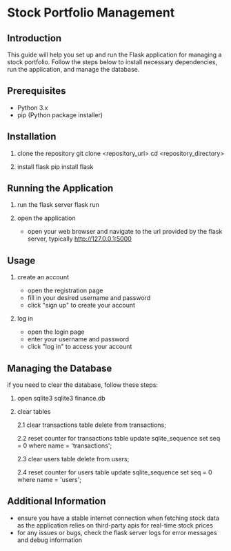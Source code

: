 # Stock Portfolio Management

## Introduction
This guide will help you set up and run the Flask application for managing a stock portfolio. Follow the steps below to install necessary dependencies, run the application, and manage the database.

## Prerequisites
- Python 3.x
- pip (Python package installer)

## Installation

1. clone the repository
   git clone <repository_url>
   cd <repository_directory>

2. install flask
   pip install flask

## Running the Application

1. run the flask server
   flask run

2. open the application
   - open your web browser and navigate to the url provided by the flask server, typically http://127.0.0.1:5000

## Usage

1. create an account
   - open the registration page
   - fill in your desired username and password
   - click "sign up" to create your account

2. log in
   - open the login page
   - enter your username and password
   - click "log in" to access your account

## Managing the Database

if you need to clear the database, follow these steps:

1. open sqlite3
   sqlite3 finance.db

2. clear tables

   2.1 clear transactions table
   delete from transactions;

   2.2 reset counter for transactions table
   update sqlite_sequence set seq = 0 where name = 'transactions';

   2.3 clear users table
   delete from users;

   2.4 reset counter for users table
   update sqlite_sequence set seq = 0 where name = 'users';

## Additional Information

- ensure you have a stable internet connection when fetching stock data as the application relies on third-party apis for real-time stock prices
- for any issues or bugs, check the flask server logs for error messages and debug information
